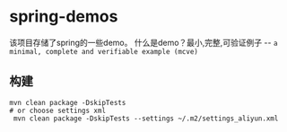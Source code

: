 # spring-demos

该项目存储了spring的一些demo。 什么是demo？最小,完整,可验证例子 -- `a minimal, complete and verifiable example (mcve)`

## 构建

```shell
mvn clean package -DskipTests
# or choose settings xml
 mvn clean package -DskipTests --settings ~/.m2/settings_aliyun.xml
```
